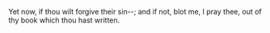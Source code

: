 Yet now, if thou wilt forgive their sin--; and if not, blot me, I pray thee, out of thy book which thou hast written.
